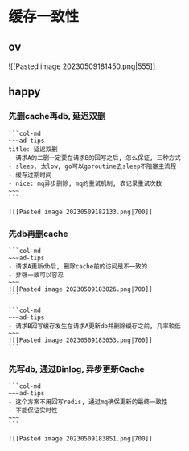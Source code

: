# 缓存一致性

## ov
![[Pasted image 20230509181450.png|555]]

## happy

### 先删cache再db, 延迟双删
````col
```col-md
~~~ad-tips
title: 延迟双删
- 请求A的二删一定要在请求B的回写之后, 怎么保证, 三种方式
- sleep, 太low, go可以goroutine去sleep不阻塞主流程
- 缓存过期时间
- nice: mq异步删除, mq的重试机制, 表记录重试次数
~~~
```

![[Pasted image 20230509182133.png|700]]
````
### 先db再删cache
````col
```col-md
~~~ad-tips
- 请求A更新db后, 删除cache前的访问是不一致的
- 非强一致可以容忍
~~~
![[Pasted image 20230509183026.png|700]]
```

```col-md
~~~ad-tips
- 请求B回写缓存发生在请求A更新db并删除缓存之前, 几率较低
~~~
![[Pasted image 20230509183053.png|700]]
```
````

### 先写db, 通过Binlog, 异步更新Cache
````col
```col-md
~~~ad-tips
- 这个方案不用回写redis, 通过mq确保更新的最终一致性
- 不能保证实时性
~~~
```

![[Pasted image 20230509183851.png|700]]
````
